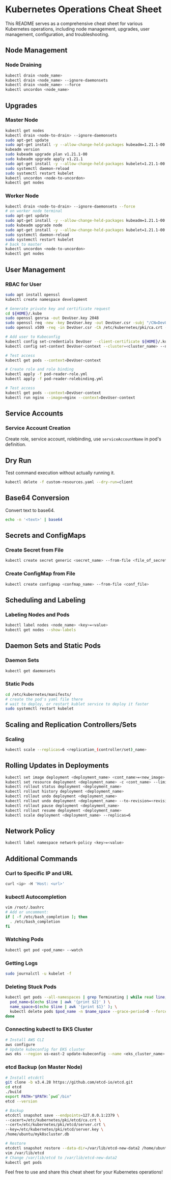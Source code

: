 # Kubernetes Operations Cheat Sheet

This README serves as a comprehensive cheat sheet for various Kubernetes operations, including node management, upgrades, user management, configuration, and troubleshooting.

## Node Management

### Node Draining

```bash
kubectl drain <node_name>
kubectl drain <node_name> --ignore-daemonsets
kubectl drain <node_name> --force
kubectl uncordon <node_name>
```

## Upgrades

### Master Node

```bash
kubectl get nodes
kubectl drain <node-to-drain> --ignore-daemonsets
sudo apt-get update
sudo apt-get install -y --allow-change-held-packages kubeadm=1.21.1-00
kubeadm version
sudo kubeadm upgrade plan v1.21.1-00
sudo kubeadm upgrade apply v1.21.1
sudo apt-get install -y --allow-change-held-packages kubelet=1.21.1-00 kubectl=1.21.1-00
sudo systemctl daemon-reload
sudo systemctl restart kubelet
kubectl uncordon <node-to-uncordon>
kubectl get nodes
```

### Worker Node

```bash
kubectl drain <node-to-drain> --ignore-daemonsets --force
# on worker node terminal
sudo apt-get update
sudo apt-get install -y --allow-change-held-packages kubeadm=1.21.1-00
sudo kubeadm upgrade node
sudo apt-get install -y --allow-change-held-packages kubelet=1.21.1-00 kubectl=1.21.1-00
sudo systemctl daemon-reload
sudo systemctl restart kubelet
# back to master
kubectl uncordon <node-to-uncordon>
kubectl get nodes
```

## User Management

### RBAC for User

```bash
sudo apt install openssl
kubectl create namespace development

# Generate private key and certificate request
cd ${HOME}/.kube
sudo openssl genrsa -out DevUser.key 2048
sudo openssl req -new -key DevUser.key -out DevUser.csr -subj "/CN=DevUser/O=development"
sudo openssl x509 -req -in DevUser.csr -CA /etc/kubernetes/pki/ca.crt -CAkey /etc/kubernetes/pki/ca.key -CAcreateserial -out DevUser.crt -days 45

# Add user to Kubeconfig
kubectl config set-credentials DevUser --client-certificate ${HOME}/.kube/DevUser.crt --client-key ${HOME}/.kube/DevUser.key
kubectl config set-context DevUser-context --cluster=<cluster_name> --namespace=development --user=DevUser

# Test access
kubectl get pods --context=DevUser-context

# Create role and role binding
kubectl apply -f pod-reader-role.yml
kubectl apply -f pod-reader-rolebinding.yml

# Test access
kubectl get pods --context=DevUser-context
kubectl run nginx --image=nginx --context=DevUser-context
```

## Service Accounts

### Service Account Creation

Create role, service account, rolebinding, use `serviceAccountName` in pod's definition.

## Dry Run

Test command execution without actually running it.

```bash
kubectl delete -f custom-resources.yaml --dry-run=client
```

## Base64 Conversion

Convert text to base64.

```bash
echo -n '<text>' | base64
```

## Secrets and ConfigMaps

### Create Secret from File

```bash
kubectl create secret generic <secret_name> --from-file <file_of_secret>
```

### Create ConfigMap from File

```bash
kubectl create configmap <confmap_name> --from-file <conf_file>
```

## Scheduling and Labeling

### Labeling Nodes and Pods

```bash
kubectl label nodes <node_name> <key>=<value>
kubectl get nodes --show-labels
```

## Daemon Sets and Static Pods

### Daemon Sets

```bash
kubectl get daemonsets
```

### Static Pods

```bash
cd /etc/kubernetes/manifests/
# create the pod's yaml file there
# wait to deploy, or restart kublet service to deploy it faster
sudo systemctl restart kubelet
```

## Scaling and Replication Controllers/Sets

### Scaling

```bash
kubectl scale --replicas=6 <replication_(controller/set)_name>
```

## Rolling Updates in Deployments

```bash
kubectl set image deployment <deployment_name> <cont_name>=<new_image>:<new_tag> --record
kubectl set resource deployment <deployment_name> -c <cont_name> --limits='cpu=100m,memory=250Mi' --record
kubectl rollout status deployment <deployment_name>
kubectl rollout history deployment <deployment_name>
kubectl rollout undo deployment <deployment_name>
kubectl rollout undo deployment <deployment_name> --to-revision=<revision_number>
kubectl rollout pause deployment <deployment_name>
kubectl rollout resume deployment <deployment_name>
kubectl scale deployment <deployment_name> --replicas=6
```

## Network Policy

```bash
kubectl label namespace network-policy <key>=<value>
```

## Additional Commands

### Curl to Specific IP and URL

```bash
curl <ip> -H 'Host: <url>'
```

### kubectl Autocompletion

```bash
vim /root/.bashrc
# Add or uncomment:
if [ -f /etc/bash_completion ]; then
  . /etc/bash_completion
fi
```

### Watching Pods

```bash
kubectl get pod <pod_name> --watch
```

### Getting Logs

```bash
sudo journalctl -u kubelet -f
```

### Deleting Stuck Pods

```bash
kubectl get pods --all-namespaces | grep Terminating | while read line; do
  pod_name=$(echo $line | awk '{print $2}' ) \
  name_space=$(echo $line | awk '{print $1}' ); \
  kubectl delete pods $pod_name -n $name_space --grace-period=0 --force
done
```

### Connecting kubectl to EKS Cluster

```bash
# Install AWS CLI
aws configure
# Update kubeconfig for EKS cluster
aws eks --region us-east-2 update-kubeconfig --name <eks_cluster_name>
```

### etcd Backup (on Master Node)

```bash
# Install etcdctl
git clone -b v3.4.28 https://github.com/etcd-io/etcd.git
cd etcd
./build
export PATH="$PATH:`pwd`/bin"
etcd --version

# Backup
etcdctl snapshot save --endpoints=127.0.0.1:2379 \
--cacert=/etc/kubernetes/pki/etcd/ca.crt \
--cert=/etc/kubernetes/pki/etcd/server.crt \
--key=/etc/kubernetes/pki/etcd/server.key \
/home/ubuntu/myk8scluster.db

# Restore
etcdctl snapshot restore --data-dir=/var/lib/etcd-new-data2 /home/ubuntu/myk8scluster2.db
vim /var/lib/etcd
# Change /var/lib/etcd to /var/lib/etcd-new-data2
kubectl get pods
```

Feel free to use and share this cheat sheet for your Kubernetes operations!